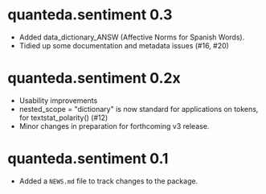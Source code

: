 # quanteda.sentiment 0.3

* Added data_dictionary_ANSW (Affective Norms for Spanish Words).
* Tidied up some documentation and metadata issues (#16, #20)

# quanteda.sentiment 0.2x

* Usability improvements
* nested_scope = "dictionary" is now standard for applications on tokens, for textstat_polarity() (#12)
* Minor changes in preparation for forthcoming v3 release.

# quanteda.sentiment 0.1

* Added a `NEWS.md` file to track changes to the package.



